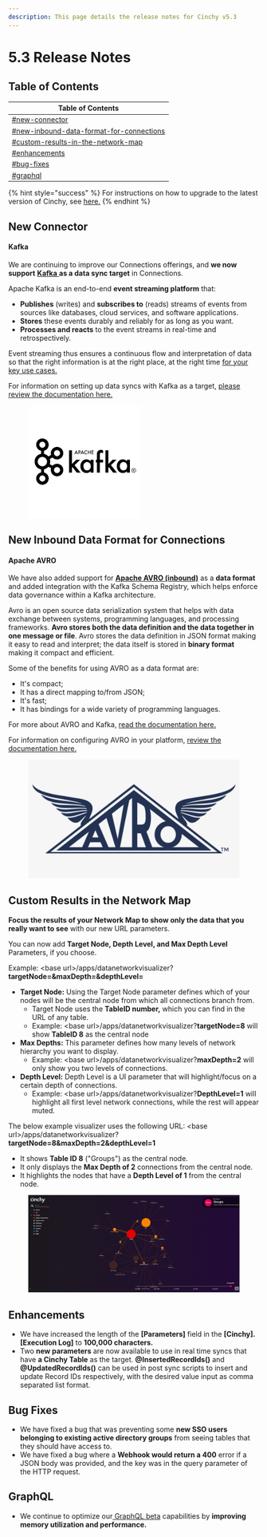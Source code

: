 ```yaml
---
description: This page details the release notes for Cinchy v5.3
---
```


# 5.3 Release Notes

## Table of Contents

| Table of Contents                                                                                                  |
| ------------------------------------------------------------------------------------------------------------------ |
| [#new-connector](5.3-release-notes.md#new-connector "mention")                                                     |
| [#new-inbound-data-format-for-connections](5.3-release-notes.md#new-inbound-data-format-for-connections "mention") |
| [#custom-results-in-the-network-map](5.3-release-notes.md#custom-results-in-the-network-map "mention")             |
| [#enhancements](5.3-release-notes.md#enhancements "mention")                                                       |
| [#bug-fixes](5.3-release-notes.md#bug-fixes "mention")                                                             |
| [#graphql](5.3-release-notes.md#graphql "mention")                                                                 |

{% hint style="success" %}
For instructions on how to upgrade to the latest version of Cinchy, see [here.](../../deployment-guide/upgrade-guides/)
{% endhint %}

## New Connector

#### Kafka

We are continuing to improve our Connections offerings, and **we now support** [**Kafka** ](https://aws.amazon.com/msk/what-is-kafka/)**as a data sync target** in Connections.

Apache Kafka is an end-to-end **event streaming platform** that:

* **Publishes** (writes) and **subscribes to** (reads) streams of events from sources like databases, cloud services, and software applications.
* **Stores** these events durably and reliably for as long as you want.
* **Processes and reacts** to the event streams in real-time and retrospectively.

Event streaming thus ensures a continuous flow and interpretation of data so that the right information is at the right place, at the right time [for your key use cases.](https://kafka.apache.org/powered-by)

For information on setting up data syncs with Kafka as a target, [please review the documentation here.](https://cli.docs.cinchy.com/builder-guide/configuring-a-data-sync/supported-sync-targets/kafka-topic)

<figure><img src="../../.gitbook/assets/image (287).png" alt=""><figcaption></figcaption></figure>

## New Inbound Data Format for Connections

#### Apache AVRO

We have also added support for [**Apache AVRO (inbound)**](https://avro.apache.org/) as a **data format** and added integration with the Kafka Schema Registry, which helps enforce data governance within a Kafka architecture.

Avro is an open source data serialization system that helps with data exchange between systems, programming languages, and processing frameworks. **Avro stores both the data definition and the data together in one message or file**. Avro stores the data definition in JSON format making it easy to read and interpret; the data itself is stored in **binary format** making it compact and efficient.

Some of the benefits for using AVRO as a data format are:

* It's compact;
* It has a direct mapping to/from JSON;
* It's fast;
* It has bindings for a wide variety of programming languages.

For more about AVRO and Kafka, [read the documentation here. ](https://www.confluent.io/blog/avro-kafka-data/)

For information on configuring AVRO in your platform, [review the documentation here.](https://cli.docs.cinchy.com/builder-guide/configuring-a-data-sync/supported-data-sources/kafka-topic/apache-avro-data-format)

<figure><img src="../../.gitbook/assets/image (68).png" alt=""><figcaption></figcaption></figure>

## **Custom Results in the Network Map**

**Focus the results of your Network Map to show only the data that you really want to see** with our new URL parameters.

You can now add **Target Node, Depth Level, and Max Depth Level** Parameters, if you choose.

Example: \<base url>/apps/datanetworkvisualizer?**targetNode=\&maxDepth=\&depthLevel=**

* **Target Node:** Using the Target Node parameter defines which of your nodes will be the central node from which all connections branch from.
  * Target Node uses the **TableID number,** which you can find in the URL of any table.
  * Example: \<base url>/apps/datanetworkvisualizer?**targetNode=8** will show **TableID 8** as the central node
* **Max Depths:** This parameter defines how many levels of network hierarchy you want to display.
  * Example: \<base url>/apps/datanetworkvisualizer?**maxDepth=2** will only show you two levels of connections.
* **Depth Level:** Depth Level is a UI parameter that will highlight/focus on a certain depth of connections.
  * Example: \<base url>/apps/datanetworkvisualizer?**DepthLevel=1** will highlight all first level network connections, while the rest will appear muted.

The below example visualizer uses the following URL: \<base url>/apps/datanetworkvisualizer?**targetNode=8\&maxDepth=2\&depthLevel=1**

* It shows **Table ID 8** ("Groups") as the central node.
* It only displays the **Max Depth of 2** connections from the central node.
* It highlights the nodes that have a **Depth Level of 1** from the central node.

<figure><img src="../../.gitbook/assets/image (425).png" alt=""><figcaption></figcaption></figure>

## Enhancements

* We have increased the length of the **\[Parameters]** field in the **\[Cinchy].\[Execution Log]** to **100,000 characters.**
* Two **new parameters** are now available to use in real time syncs that have **a Cinchy Table** as the target. **@InsertedRecordIds()** and **@UpdatedRecordIds()** can be used in post sync scripts to insert and update Record IDs respectively, with the desired value input as comma separated list format.

## Bug Fixes

* We have fixed a bug that was preventing some **new SSO users belonging to existing active directory groups** from seeing tables that they should have access to.
* We have fixed a bug where a **Webhook would return a 400** error if a JSON body was provided, and the key was in the query parameter of the HTTP request.

## GraphQL

* We continue to optimize our[ GraphQL beta](../../guides-for-using-cinchy/additional-guides/graphql-beta.md) capabilities by **improving memory utilization and performance.**
